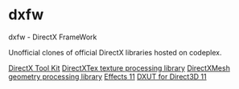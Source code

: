 dxfw
====

dxfw - DirectX FrameWork

Unofficial clones of official DirectX libraries hosted on codeplex.

[DirectX Tool Kit](http://directxtk.codeplex.com/)
[DirectXTex texture processing library](http://directxtex.codeplex.com/)
[DirectXMesh geometry processing library](https://directxmesh.codeplex.com/)
[Effects 11](https://fx11.codeplex.com/)
[DXUT for Direct3D 11](https://dxut.codeplex.com/)
